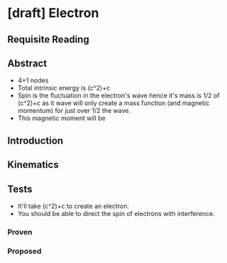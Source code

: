 # [draft] Electron

## Requisite Reading

## Abstract
- 4+1 nodes
- Total intrinsic energy is (c^2)+c 
- Spin is the fluctuation in the electron's wave hence it's mass is 1/2 of (c^2)+c as it wave will only create a mass function (and magnetic momentum) for just over 1/2 the wave.
- This magnetic moment will be



## Introduction


## Kinematics


## Tests
- It'll take (c^2)+c to create an electron.
- You should be able to direct the spin of electrons with interference.


### Proven


### Proposed